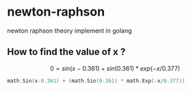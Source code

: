 # newton-raphson
newton raphson theory implement in golang


## How to find the value of x ?

$$0=sin(x-0.361) + sin(0.361)*exp(-x/0.377)$$

```go
math.Sin(x-0.361) + (math.Sin(0.361) * math.Exp(-x/0.377))
```
